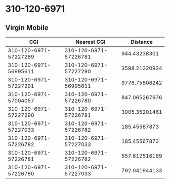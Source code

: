 # 310-120-6971
## Virgin Mobile


| CGI | Nearest CGI | Distance |
|-----|-------------|----------|
| 310-120-6971-57227289 | 310-120-6971-57226781 | 944.43238301 |
| 310-120-6971-56995611 | 310-120-6971-57227290 | 3598.21220924 |
| 310-120-6971-57227291 | 310-120-6971-56995611 | 9778.75808242 |
| 310-120-6971-57004057 | 310-120-6971-57226780 | 847.065267676 |
| 310-120-6971-57227290 | 310-120-6971-57226781 | 3005.35201461 |
| 310-120-6971-57227033 | 310-120-6971-57226782 | 185.45567873 |
| 310-120-6971-57226782 | 310-120-6971-57227033 | 185.45567873 |
| 310-120-6971-57226781 | 310-120-6971-57226782 | 557.612516169 |
| 310-120-6971-57226780 | 310-120-6971-57227033 | 792.041944133 |
